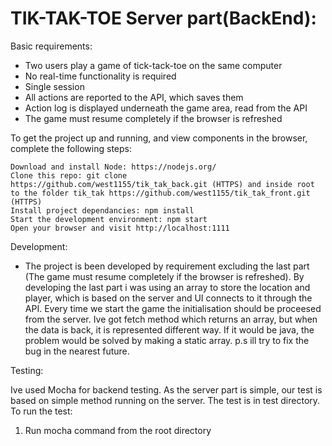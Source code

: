# TIK-TAK-TOE Server part(BackEnd):

Basic requirements: 


* Two users play a game of tick-tack-toe on the same computer 
* No real-time functionality is required 
* Single session 
* All actions are reported to the API, which saves them 
* Action log is displayed underneath the game area, read from the API 
* The game must resume completely if the browser is refreshed


To get the project up and running, and view components in the browser, complete the following steps:

    Download and install Node: https://nodejs.org/
    Clone this repo: git clone https://github.com/west1155/tik_tak_back.git (HTTPS) and inside root to the folder tik_tak https://github.com/west1155/tik_tak_front.git (HTTPS)
    Install project dependancies: npm install
    Start the development environment: npm start
    Open your browser and visit http://localhost:1111

Development:


* The project is been developed by requirement excluding the last part (The game must resume completely if the browser is refreshed). 
By developing the last part i was using an array to store the location and player, which is based on the server and UI connects to it through the API.
Every time we start the game the initialisation should be proceesed from the server. Ive got fetch method which returns an array, but when the data is back, it is represented different way. 
If it would be java, the problem would be solved by making a static array.
p.s ill try to fix the bug in the nearest future.



Testing:

Ive used Mocha for backend testing.
As the server part is simple, our test is based on simple method running on the server.
The test is in test directory.
To run the test:

1. Run mocha command from the root directory






